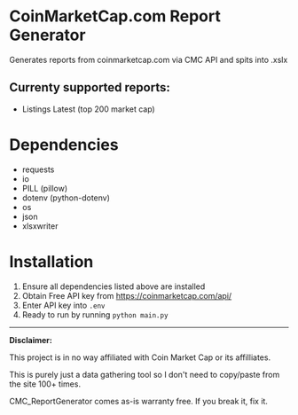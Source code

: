 # CoinMarketCap.com Report Generator

Generates reports from coinmarketcap.com via CMC API and spits into .xslx

## Currenty supported reports:
- Listings Latest (top 200 market cap)


# Dependencies
- requests
- io
- PILL (pillow)
- dotenv (python-dotenv)
- os
- json
- xlsxwriter

# Installation
1. Ensure all dependencies listed above are installed
2. Obtain Free API key from https://coinmarketcap.com/api/
3. Enter API key into `.env`
4. Ready to run by running `python main.py`

---
**Disclaimer:**

This project is in no way affiliated with Coin Market Cap or its affilliates. 

This is purely just a data gathering tool so I don't need to copy/paste from the site 100+ times.

CMC_ReportGenerator comes as-is warranty free. If you break it, fix it.